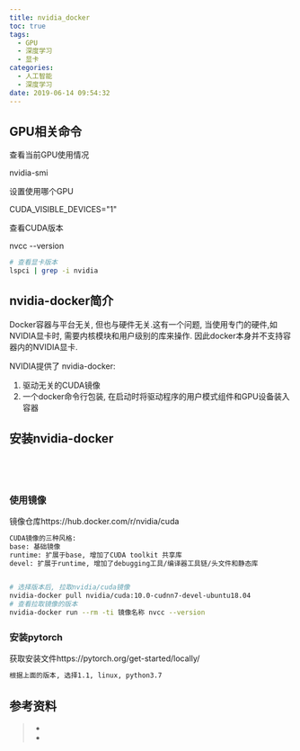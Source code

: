 ```yaml
---
title: nvidia_docker
toc: true
tags:
  - GPU
  - 深度学习
  - 显卡
categories:
  - 人工智能
  - 深度学习
date: 2019-06-14 09:54:32
---
```






## GPU相关命令

查看当前GPU使用情况

nvidia-smi

设置使用哪个GPU

CUDA_VISIBLE_DEVICES="1"  

查看CUDA版本

nvcc --version

```bash
# 查看显卡版本
lspci | grep -i nvidia
```







## nvidia-docker简介

Docker容器与平台无关, 但也与硬件无关.这有一个问题, 当使用专门的硬件,如NVIDIA显卡时, 需要内核模块和用户级别的库来操作. 因此docker本身并不支持容器内的NVIDIA显卡.

NVIDIA提供了 nvidia-docker:

1. 驱动无关的CUDA镜像
2. 一个docker命令行包装, 在启动时将驱动程序的用户模式组件和GPU设备装入容器



## 安装nvidia-docker

```bash





```

### 使用镜像

镜像仓库https://hub.docker.com/r/nvidia/cuda

```bash
CUDA镜像的三种风格:
base: 基础镜像
runtime: 扩展于base, 增加了CUDA toolkit 共享库
devel: 扩展于runtime, 增加了debugging工具/编译器工具链/头文件和静态库


# 选择版本后, 拉取nvidia/cuda镜像
nvidia-docker pull nvidia/cuda:10.0-cudnn7-devel-ubuntu18.04
# 查看拉取镜像的版本
nvidia-docker run --rm -ti 镜像名称 nvcc --version
```

### 安装pytorch

获取安装文件https://pytorch.org/get-started/locally/

```bash
根据上面的版本, 选择1.1, linux, python3.7
```









## 参考资料
> - []()
> - []()
